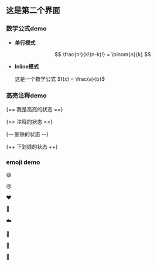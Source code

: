 ## 这是第二个界面

### 数学公式demo

* **单行模式**

    $$
    \frac{n!}{k!(n-k)!} = \binom{n}{k}
    $$

* **Inline模式**

    这是一个数学公式 $f(x) = \frac{a}{b}$

### 高亮注释demo

{== 我是高亮的状态 ==}

{>> 注释的状态 <<}

{-- 删除的状态 --}

{++ 下划线的状态 ++}

### emoji demo

:smile:

:cry:

:heart:

:bear:

:cloud:

:girl:

:man:

:shit: